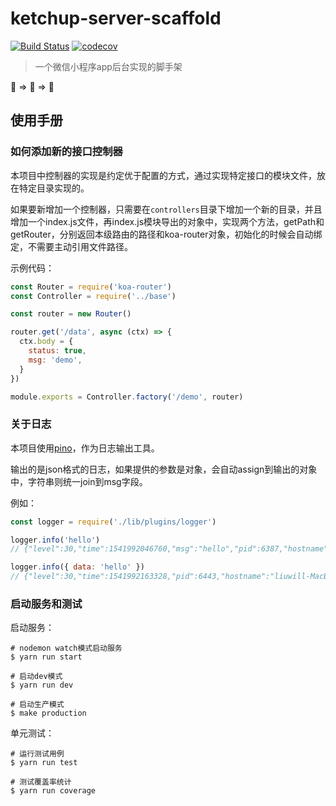 # ketchup-server-scaffold
[![Build Status](https://travis-ci.org/liuwill/ketchup-server-scaffold.svg?branch=master)](https://travis-ci.org/liuwill/ketchup-server-scaffold)
[![codecov](https://codecov.io/gh/liuwill/ketchup-server-scaffold/branch/master/graph/badge.svg)](https://codecov.io/gh/liuwill/ketchup-server-scaffold)

> 一个微信小程序app后台实现的脚手架

🍅  =>  🥫  =>  🍝

## 使用手册

### 如何添加新的接口控制器

本项目中控制器的实现是约定优于配置的方式，通过实现特定接口的模块文件，放在特定目录实现的。

如果要新增加一个控制器，只需要在`controllers`目录下增加一个新的目录，并且增加一个index.js文件，再index.js模块导出的对象中，实现两个方法，getPath和getRouter，分别返回本级路由的路径和koa-router对象，初始化的时候会自动绑定，不需要主动引用文件路径。

示例代码：
```javascript
const Router = require('koa-router')
const Controller = require('../base')

const router = new Router()

router.get('/data', async (ctx) => {
  ctx.body = {
    status: true,
    msg: 'demo',
  }
})

module.exports = Controller.factory('/demo', router)
```

### 关于日志

本项目使用[pino](https://github.com/pinojs/pino)，作为日志输出工具。

输出的是json格式的日志，如果提供的参数是对象，会自动assign到输出的对象中，字符串则统一join到msg字段。

例如：
```javascript
const logger = require('./lib/plugins/logger')

logger.info('hello')
// {"level":30,"time":1541992046760,"msg":"hello","pid":6387,"hostname":"liuwill-MacBook-Pro.local","v":1}

logger.info({ data: 'hello' })
// {"level":30,"time":1541992163328,"pid":6443,"hostname":"liuwill-MacBook-Pro.local","data":"hello","v":1}
```

### 启动服务和测试

启动服务：
```shell
# nodemon watch模式启动服务
$ yarn run start

# 启动dev模式
$ yarn run dev

# 启动生产模式
$ make production
```

单元测试：
```shell
# 运行测试用例
$ yarn run test

# 测试覆盖率统计
$ yarn run coverage
```
